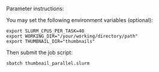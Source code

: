 Parameter instructions:

You may set the following environment variables (optional):
```
export SLURM_CPUS_PER_TASK=40
export WORKING_DIR="/your/working/directory/path"
export THUMBNAIL_DIR="thumbnails"
```

Then submit the job script:
```
sbatch thumbnail_parallel.slurm
```
